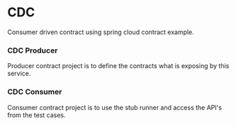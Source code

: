 # CDC
Consumer driven contract using spring cloud contract example.

### CDC Producer
Producer contract project is to define the contracts what is exposing by this service.

### CDC Consumer
Consumer contract project is to use the stub runner and access the API's from the test cases.
